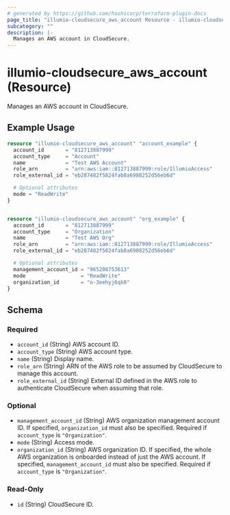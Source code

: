 ```yaml
---
# generated by https://github.com/hashicorp/terraform-plugin-docs
page_title: "illumio-cloudsecure_aws_account Resource - illumio-cloudsecure"
subcategory: ""
description: |-
  Manages an AWS account in CloudSecure.
---
```


# illumio-cloudsecure_aws_account (Resource)

Manages an AWS account in CloudSecure.

## Example Usage

```terraform
resource "illumio-cloudsecure_aws_account" "account_example" {
  account_id       = "812713887999"
  account_type     = "Account"
  name             = "Test AWS Account"
  role_arn         = "arn:aws:iam::812713887999:role/IllumioAccess"
  role_external_id = "eb287482f5824fab8a6988252d56eb6d"

  # Optional attributes
  mode = "ReadWrite"
}


resource "illumio-cloudsecure_aws_account" "org_example" {
  account_id       = "812713887999"
  account_type     = "Organization"
  name             = "Test AWS Org"
  role_arn         = "arn:aws:iam::812713887999:role/IllumioAccess"
  role_external_id = "eb287482f5824fab8a6988252d56eb6d"

  # Optional attributes
  management_account_id = "965208753613"
  mode                  = "ReadWrite"
  organization_id       = "o-3eehyj6qk0"
}
```

<!-- schema generated by tfplugindocs -->
## Schema

### Required

- `account_id` (String) AWS account ID.
- `account_type` (String) AWS account type.
- `name` (String) Display name.
- `role_arn` (String) ARN of the AWS role to be assumed by CloudSecure to manage this account.
- `role_external_id` (String) External ID defined in the AWS role to authenticate CloudSecure when assuming that role.

### Optional

- `management_account_id` (String) AWS organization management account ID. If specified, `organization_id` must also be specified. Required if `account_type` is `"Organization"`.
- `mode` (String) Access mode.
- `organization_id` (String) AWS organization ID. If specified, the whole AWS organization is onboarded instead of just the AWS account. If specified, `management_account_id` must also be specified. Required if `account_type` is `"Organization"`.

### Read-Only

- `id` (String) CloudSecure ID.
